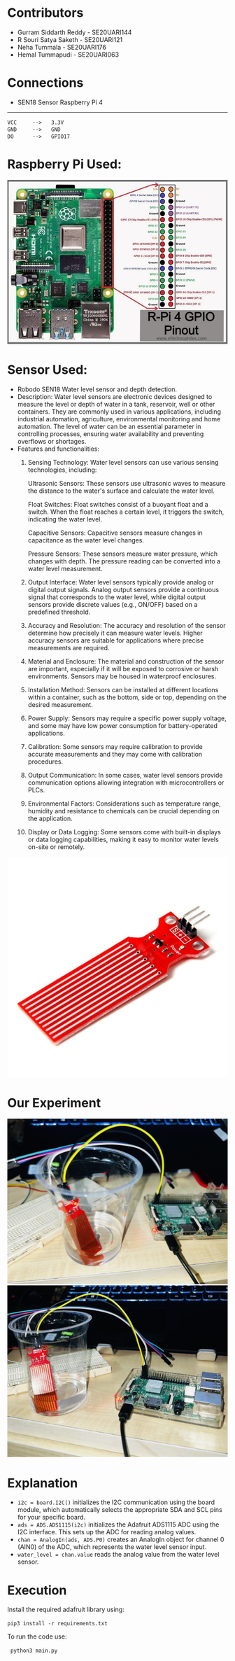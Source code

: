 # Contributors

- Gurram Siddarth Reddy - SE20UARI144
- R Souri Satya Saketh  - SE20UARI121
- Neha Tummala - SE20UARI176
- Hemal Tummapudi - SE20UARI063

# Connections
- SEN18 Sensor    Raspberry Pi 4
--------------------------------
    VCC     -->   3.3V
    GND     -->   GND
    DO      -->   GPIO17
# Raspberry Pi Used:
![Alt Text](images/schematic.jpg)

# Sensor Used:
- Robodo SEN18 Water level sensor and depth detection.
- Description:
 Water level sensors are electronic devices designed to measure the level or depth of water in a tank, reservoir, well or other containers. They are commonly used in various applications, including industrial automation, agriculture, environmental monitoring and home automation. The level of water can be an essential parameter in controlling processes, ensuring water availability and preventing overflows or shortages.
- Features and functionalities:
  1. Sensing Technology: Water level sensors can use various sensing technologies, including:

     Ultrasonic Sensors: These sensors use ultrasonic waves to measure the distance to the water's surface and calculate the water level.

     Float Switches: Float switches consist of a buoyant float and a switch. When the float reaches a certain level, it triggers the switch, indicating the water level.

     Capacitive Sensors: Capacitive sensors measure changes in capacitance as the water level changes.

     Pressure Sensors: These sensors measure water pressure, which changes with depth. The pressure reading can be converted into a water level measurement.

  2. Output Interface: Water level sensors typically provide analog or digital output signals. Analog output sensors provide a continuous signal that corresponds to the water level, while digital output sensors provide discrete values (e.g., ON/OFF) based on a predefined threshold.

  3. Accuracy and Resolution: The accuracy and resolution of the sensor determine how precisely it can measure water levels. Higher accuracy sensors are suitable for applications where precise measurements are required.

  4. Material and Enclosure: The material and construction of the sensor are important, especially if it will be exposed to corrosive or harsh environments. Sensors may be housed in waterproof enclosures.

  5. Installation Method: Sensors can be installed at different locations within a container, such as the bottom, side or top, depending on the desired measurement.

   6. Power Supply: Sensors may require a specific power supply voltage, and some may have low power consumption for battery-operated applications.

   7. Calibration: Some sensors may require calibration to provide accurate measurements and they may come with calibration procedures.

    8. Output Communication: In some cases, water level sensors provide communication options allowing integration with microcontrollers or PLCs.

    9. Environmental Factors: Considerations such as temperature range, humidity and resistance to chemicals can be crucial depending on the application.

    10. Display or Data Logging: Some sensors come with built-in displays or data logging capabilities, making it easy to monitor water levels on-site or remotely.

![Alt Text](images/Water_sensor.jpg)

# Our Experiment
![Alt Text](images/Experiment.jpg)
![Alt Text](images/Experimental_setup.jpg)

# Explanation

- `i2c = board.I2C()` initializes the I2C communication using the board module, which automatically selects the appropriate SDA and SCL pins for your specific board.
- `ads = ADS.ADS1115(i2c)` initializes the Adafruit ADS1115 ADC using the I2C interface. This sets up the ADC for reading analog values.
- `chan = AnalogIn(ads, ADS.P0)` creates an AnalogIn object for channel 0 (AIN0) of the ADC, which represents the water level sensor input.
- `water_level = chan.value` reads the analog value from the water level sensor.

# Execution
Install the required adafruit library using:

``` pip3 install -r requirements.txt ```

To run the code use:

``` python3 main.py```
